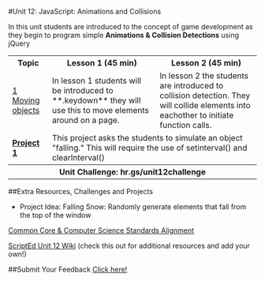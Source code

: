 #Unit 12: JavaScript: Animations and Collisions

In this unit students are introduced to the concept of game development as they begin to program simple **Animations & Collision Detections** using jQuery <table>
<tr>
	<th>Topic</th>
	<th>Lesson 1 (45 min)</th>
	<th>Lesson 2 (45 min)</th>
</tr>
<tr>
	<td><a href="topics/topic1">1 Moving objects</a></td>
	<td>In lesson 1 students will be introduced to **.keydown** they will use this to move elements around on a page.</td>
	<td>In lesson 2 the students are introduced to collision detection. They will collide elements into eachother to initiate function calls.</td>
</tr>
<tr>
	<td><strong><a href="projects/project1">Project 1</a></strong></td>
	<td colspan="2">This project asks the students to simulate an object "falling." This will require the use of setinterval() and clearInterval()  </td>
</tr>
<tr>
	<th align="center" colspan="3">Unit Challenge: hr.gs/unit12challenge </th>
</tr>
</table>


##Extra Resources, Challenges and Projects


* Project Idea: Falling Snow: Randomly generate elements that fall from the top of the window  

[Common Core & Computer Science Standards Alignment](csStandards.md)


<a href="https://github.com/ScriptEdcurriculum/curriculum2016/wiki/foundationsCourse#unit-12-loops">ScriptEd Unit 12 Wiki</a> (check this out for additional resources and add your own!)

##Submit Your Feedback
<a href="https://docs.google.com/a/scripted.org/forms/d/1-nZt8NEyRUWygIrbANoG7ofwXUyNNdl6i7x88cZHf-4/edit">Click here!</a>

